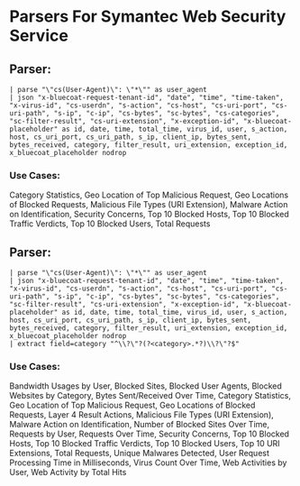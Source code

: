 # Parsers For Symantec Web Security Service

## Parser:
```
| parse "\"cs(User-Agent)\": \"*\"" as user_agent
| json "x-bluecoat-request-tenant-id", "date", "time", "time-taken", "x-virus-id", "cs-userdn", "s-action", "cs-host", "cs-uri-port", "cs-uri-path", "s-ip", "c-ip", "cs-bytes", "sc-bytes", "cs-categories", "sc-filter-result", "cs-uri-extension", "x-exception-id", "x-bluecoat-placeholder" as id, date, time, total_time, virus_id, user, s_action, host, cs_uri_port, cs_uri_path, s_ip, client_ip, bytes_sent, bytes_received, category, filter_result, uri_extension, exception_id, x_bluecoat_placeholder nodrop
```
### Use Cases:
Category Statistics, Geo Location of Top Malicious Request, Geo Locations of Blocked Requests, Malicious File Types (URI Extension), Malware Action on Identification, Security Concerns, Top 10 Blocked Hosts, Top 10 Blocked Traffic Verdicts, Top 10 Blocked Users, Total Requests



## Parser:
```
| parse "\"cs(User-Agent)\": \"*\"" as user_agent
| json "x-bluecoat-request-tenant-id", "date", "time", "time-taken", "x-virus-id", "cs-userdn", "s-action", "cs-host", "cs-uri-port", "cs-uri-path", "s-ip", "c-ip", "cs-bytes", "sc-bytes", "cs-categories", "sc-filter-result", "cs-uri-extension", "x-exception-id", "x-bluecoat-placeholder" as id, date, time, total_time, virus_id, user, s_action, host, cs_uri_port, cs_uri_path, s_ip, client_ip, bytes_sent, bytes_received, category, filter_result, uri_extension, exception_id, x_bluecoat_placeholder nodrop
| extract field=category "^\\?\"?(?<category>.*?)\\?\"?$"
```
### Use Cases:
Bandwidth Usages by User, Blocked Sites, Blocked User Agents, Blocked Websites by Category, Bytes Sent/Received Over Time, Category Statistics, Geo Location of Top Malicious Request, Geo Locations of Blocked Requests, Layer 4 Result Actions, Malicious File Types (URI Extension), Malware Action on Identification, Number of Blocked Sites Over Time, Requests by User, Requests Over Time, Security Concerns, Top 10 Blocked Hosts, Top 10 Blocked Traffic Verdicts, Top 10 Blocked Users, Top 10 URI Extensions, Total Requests, Unique Malwares Detected, User Request Processing Time in Milliseconds, Virus Count Over Time, Web Activities by User, Web Activity by Total Hits


